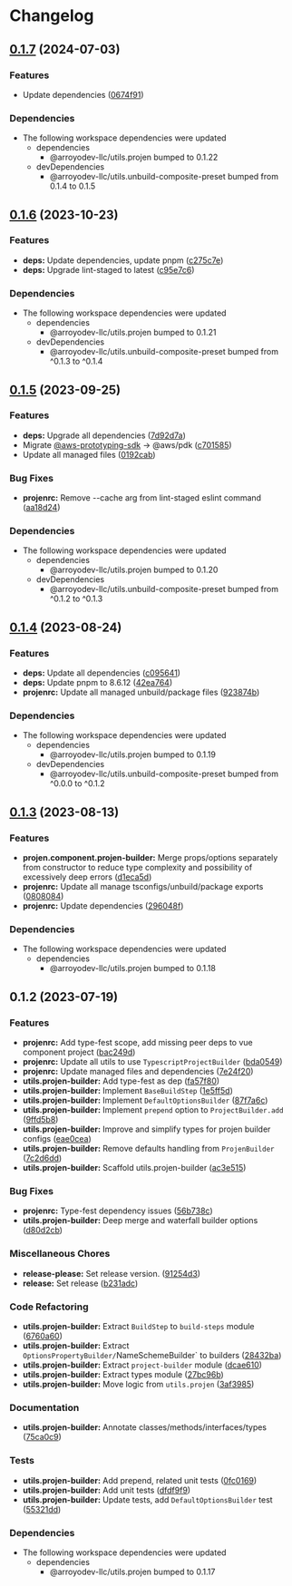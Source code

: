 # Changelog

## [0.1.7](https://github.com/ArroyoDev-LLC/components/compare/@arroyodev-llc/utils.projen-builder-v0.1.6...@arroyodev-llc/utils.projen-builder-v0.1.7) (2024-07-03)


### Features

* Update dependencies ([0674f91](https://github.com/ArroyoDev-LLC/components/commit/0674f912cbe03641e93031221bae7d6aeacd6c1c))


### Dependencies

* The following workspace dependencies were updated
  * dependencies
    * @arroyodev-llc/utils.projen bumped to 0.1.22
  * devDependencies
    * @arroyodev-llc/utils.unbuild-composite-preset bumped from 0.1.4 to 0.1.5

## [0.1.6](https://github.com/ArroyoDev-LLC/components/compare/@arroyodev-llc/utils.projen-builder-v0.1.5...@arroyodev-llc/utils.projen-builder-v0.1.6) (2023-10-23)


### Features

* **deps:** Update dependencies, update pnpm ([c275c7e](https://github.com/ArroyoDev-LLC/components/commit/c275c7ef2ac040380ba49aa9393ac2a8f6e3210c))
* **deps:** Upgrade lint-staged to latest ([c95e7c6](https://github.com/ArroyoDev-LLC/components/commit/c95e7c606c8e6b1eebd9fa00a3bcbaa8485cc21b))


### Dependencies

* The following workspace dependencies were updated
  * dependencies
    * @arroyodev-llc/utils.projen bumped to 0.1.21
  * devDependencies
    * @arroyodev-llc/utils.unbuild-composite-preset bumped from ^0.1.3 to ^0.1.4

## [0.1.5](https://github.com/ArroyoDev-LLC/components/compare/@arroyodev-llc/utils.projen-builder-v0.1.4...@arroyodev-llc/utils.projen-builder-v0.1.5) (2023-09-25)


### Features

* **deps:** Upgrade all dependencies ([7d92d7a](https://github.com/ArroyoDev-LLC/components/commit/7d92d7a3219d0c1df79e7c311391deb7f7ed98be))
* Migrate [@aws-prototyping-sdk](https://github.com/aws-prototyping-sdk) -&gt; @aws/pdk ([c701585](https://github.com/ArroyoDev-LLC/components/commit/c701585692de6b4ba01b018805ecedadbab67ca7))
* Update all managed files ([0192cab](https://github.com/ArroyoDev-LLC/components/commit/0192cab235b2bfe7e68a218b2373b919b819085a))


### Bug Fixes

* **projenrc:** Remove --cache arg from lint-staged eslint command ([aa18d24](https://github.com/ArroyoDev-LLC/components/commit/aa18d24368ab0c1283bc9dab7dfbaa54a1c69447))


### Dependencies

* The following workspace dependencies were updated
  * dependencies
    * @arroyodev-llc/utils.projen bumped to 0.1.20
  * devDependencies
    * @arroyodev-llc/utils.unbuild-composite-preset bumped from ^0.1.2 to ^0.1.3

## [0.1.4](https://github.com/ArroyoDev-LLC/components/compare/@arroyodev-llc/utils.projen-builder-v0.1.3...@arroyodev-llc/utils.projen-builder-v0.1.4) (2023-08-24)


### Features

* **deps:** Update all dependencies ([c095641](https://github.com/ArroyoDev-LLC/components/commit/c095641714560189f59a19f89d1ab06e1815ad6e))
* **deps:** Update pnpm to 8.6.12 ([42ea764](https://github.com/ArroyoDev-LLC/components/commit/42ea7642497786063ff160cf5ce591e56155b4ca))
* **projenrc:** Update all managed unbuild/package files ([923874b](https://github.com/ArroyoDev-LLC/components/commit/923874b536dfa15ae21b81812d70b383551b87c2))


### Dependencies

* The following workspace dependencies were updated
  * dependencies
    * @arroyodev-llc/utils.projen bumped to 0.1.19
  * devDependencies
    * @arroyodev-llc/utils.unbuild-composite-preset bumped from ^0.0.0 to ^0.1.2

## [0.1.3](https://github.com/ArroyoDev-LLC/components/compare/@arroyodev-llc/utils.projen-builder-v0.1.2...@arroyodev-llc/utils.projen-builder-v0.1.3) (2023-08-13)


### Features

* **projen.component.projen-builder:** Merge props/options separately from constructor to reduce type complexity and possibility of excessively deep errors ([d1eca5d](https://github.com/ArroyoDev-LLC/components/commit/d1eca5da966c320dc62a35311860ad33f377c64b))
* **projenrc:** Update all manage tsconfigs/unbuild/package exports ([0808084](https://github.com/ArroyoDev-LLC/components/commit/0808084c6cebd9d7ead2b01fd021efaf470088bc))
* **projenrc:** Update dependencies ([296048f](https://github.com/ArroyoDev-LLC/components/commit/296048f5d578df7c81e1927ed2c7c84898c2153b))


### Dependencies

* The following workspace dependencies were updated
  * dependencies
    * @arroyodev-llc/utils.projen bumped to 0.1.18

## 0.1.2 (2023-07-19)


### Features

* **projenrc:** Add type-fest scope, add missing peer deps to vue component project ([bac249d](https://github.com/ArroyoDev-LLC/components/commit/bac249d97a51b8534b76fd0f89f9435e687915bc))
* **projenrc:** Update all utils to use `TypescriptProjectBuilder` ([bda0549](https://github.com/ArroyoDev-LLC/components/commit/bda05495b396470d725e5561a2f4f68e196a69c1))
* **projenrc:** Update managed files and dependencies ([7e24f20](https://github.com/ArroyoDev-LLC/components/commit/7e24f20b0551bdd8972a3a6aac3622e88e3eb19e))
* **utils.projen-builder:** Add type-fest as dep ([fa57f80](https://github.com/ArroyoDev-LLC/components/commit/fa57f807a353b85b7936a12ab97d601d46955d38))
* **utils.projen-builder:** Implement `BaseBuildStep` ([1e5ff5d](https://github.com/ArroyoDev-LLC/components/commit/1e5ff5d18e051c3cb26c439ff4cc27db1cd8580b))
* **utils.projen-builder:** Implement `DefaultOptionsBuilder` ([87f7a6c](https://github.com/ArroyoDev-LLC/components/commit/87f7a6c602e6dd0e3f2d3c4868d2620f8acc8161))
* **utils.projen-builder:** Implement `prepend` option to `ProjectBuilder.add` ([9ffd5b8](https://github.com/ArroyoDev-LLC/components/commit/9ffd5b89fcdf606fa521739f031847009c9b6ade))
* **utils.projen-builder:** Improve and simplify types for projen builder configs ([eae0cea](https://github.com/ArroyoDev-LLC/components/commit/eae0cea116ce670824657718f78e42652a687ce2))
* **utils.projen-builder:** Remove defaults handling from `ProjenBuilder` ([7c2d6dd](https://github.com/ArroyoDev-LLC/components/commit/7c2d6dde4a923710bd983cc3886694ce0f359550))
* **utils.projen-builder:** Scaffold utils.projen-builder ([ac3e515](https://github.com/ArroyoDev-LLC/components/commit/ac3e515390c48c1871e94f53502c55877e4e5dd2))


### Bug Fixes

* **projenrc:** Type-fest dependency issues ([56b738c](https://github.com/ArroyoDev-LLC/components/commit/56b738cf981c962182438ca764c88ac7a1631c24))
* **utils.projen-builder:** Deep merge and waterfall builder options ([d80d2cb](https://github.com/ArroyoDev-LLC/components/commit/d80d2cbf6c3784f850c4be3214726322a72f80a4))


### Miscellaneous Chores

* **release-please:** Set release version. ([91254d3](https://github.com/ArroyoDev-LLC/components/commit/91254d37f198bb0d7366d786fa56a3266dac77d8))
* **release:** Set release ([b231adc](https://github.com/ArroyoDev-LLC/components/commit/b231adc5f371681d5e2b52358be34fa451fd69db))


### Code Refactoring

* **utils.projen-builder:** Extract `BuildStep` to `build-steps` module ([6760a60](https://github.com/ArroyoDev-LLC/components/commit/6760a60e1a7397b976e66f5d8fd0433c46bdb4ca))
* **utils.projen-builder:** Extract `OptionsPropertyBuilder/`NameSchemeBuilder` to builders ([28432ba](https://github.com/ArroyoDev-LLC/components/commit/28432ba34b2bd8980d02d786ca3dec9d52c65589))
* **utils.projen-builder:** Extract `project-builder` module ([dcae610](https://github.com/ArroyoDev-LLC/components/commit/dcae610b1b2e5a4e3158518fb3ce31f9ba394819))
* **utils.projen-builder:** Extract types module ([27bc96b](https://github.com/ArroyoDev-LLC/components/commit/27bc96ba6186db53520ab6224aa6d9908f9f6ecd))
* **utils.projen-builder:** Move logic from `utils.projen` ([3af3985](https://github.com/ArroyoDev-LLC/components/commit/3af398553bfc9fec1967012cbf30d4be2493801b))


### Documentation

* **utils.projen-builder:** Annotate classes/methods/interfaces/types ([75ca0c9](https://github.com/ArroyoDev-LLC/components/commit/75ca0c9ae6511b6906854490999aad298d34d4fc))


### Tests

* **utils.projen-builder:** Add prepend, related unit tests ([0fc0169](https://github.com/ArroyoDev-LLC/components/commit/0fc0169cba293159c70e69379ebe7fbdb0050086))
* **utils.projen-builder:** Add unit tests ([dfdf9f9](https://github.com/ArroyoDev-LLC/components/commit/dfdf9f9a667d06707da506f8a4d02bd2b280dfe1))
* **utils.projen-builder:** Update tests, add `DefaultOptionsBuilder` test ([55321dd](https://github.com/ArroyoDev-LLC/components/commit/55321dd89d21b0c3b3b2b716020973adbc766398))


### Dependencies

* The following workspace dependencies were updated
  * dependencies
    * @arroyodev-llc/utils.projen bumped to 0.1.17
